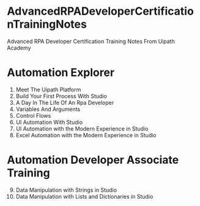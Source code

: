 # AdvancedRPADeveloperCertificationTrainingNotes
Advanced RPA Developer Certification Training Notes From Uipath Academy

# Automation Explorer

1) Meet The Uipath Platform
2) Build Your First Process With Studio
3) A Day In The Life Of An Rpa Developer
4) Variables And Arguments
5) Control Flows
6) UI Automation With Studio
7) UI Automation with the Modern Experience in Studio
8) Excel Automation with the Modern Experience in Studio

# Automation Developer Associate Training 

9) Data Manipulation with Strings in Studio
10) Data Manipulation with Lists and Dictionaries in Studio
